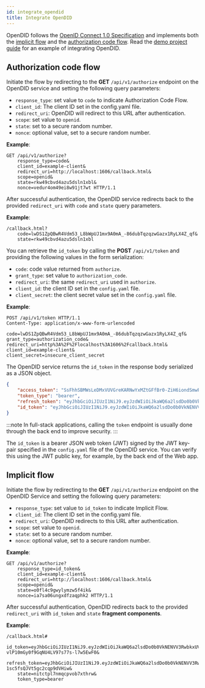 ```yaml
---
id: integrate_opendid
title: Integrate OpenDID
---
```


OpenDID follows the [OpenID Connect 1.0 Specification](https://openid.net/specs/openid-connect-core-1_0.html#Introduction) and implements both the [implicit flow](https://openid.net/specs/openid-connect-core-1_0.html#ImplicitFlowSteps)
and the [authorization code flow](https://openid.net/specs/openid-connect-core-1_0.html#CodeFlowAuth).
Read the [demo project guide](05_demo_project.md) for an example of integrating OpenDID.

## Authorization code flow

Initiate the flow by redirecting to the **GET** `/api/v1/authorize` endpoint on the OpenDID service and setting the following query
parameters:

-   `response_type`: set value to `code` to indicate Authorization Code Flow.
-   `client_id`: The client ID set in the config.yaml file.
-   `redirect_uri`: OpenDID will redirect to this URL after authentication.
-   `scope`: set value to `openid`.
-   `state`: set to a secure random number.
-   `nonce`: optional value, set to a secure random number.

**Example**:

```
GET /api/v1/authorize?
    response_type=code&
    client_id=example-client&
    redirect_uri=http://localhost:1606/callback.html&
    scope=openid&
    state=rkw49cbvd4azu5dsln1xbl&
    nonce=vedur4om49ei8w91jt7wt HTTP/1.1
```

After successful authentication, the OpenDID service redirects back to the provided `redirect_uri` with `code` and `state` query parameters.

**Example**:

```
/callback.html?
    code=lwDS1ZpQBwR4Vdm53_L8bWpUJ1mx9A0mA_-86dubTqzqzwGazx1RyLX4Z_qf&
    state=rkw49cbvd4azu5dsln1xbl
```

You can retrieve the `id_token` by calling the **POST** `/api/v1/token` and providing the following values in the form serialization:

-   `code`: code value returned from `authorize`.
-   `grant_type`: set value to `authorization_code`.
-   `redirect_uri`: the same `redirect_uri` used in `authorize`.
-   `client_id`: the client ID set in the `config.yaml` file.
-   `client_secret`: the client secret value set in the `config.yaml` file.

**Example**:

```
POST /api/v1/token HTTP/1.1
Content-Type: application/x-www-form-urlencoded

code=lwDS1ZpQBwR4Vdm53_L8bWpUJ1mx9A0mA_-86dubTqzqzwGazx1RyLX4Z_qf&
grant_type=authorization_code&
redirect_uri=http%3A%2F%2Flocalhost%3A1606%2Fcallback.html&
client_id=example-client&
client_secret=insecure_client_secret
```

The OpenDID service returns the `id_token` in the response body serialized as a JSON object.

```json
{
    "access_token": "SsFhhSBMWsLeDMxVUVGreKARNwYxMZtGFfBr0-ZiH6iondSmwPRvQDqkG6Fh",
    "token_type": "bearer",
    "refresh_token": "eyJhbGciOiJIUzI1NiJ9.eyJzdWIiOiJkaWQ6a2lsdDo0b0VkNENVV3RwbkxUVnZENVBFd2lMUmlqMWdzQmprS1JMbVpES2lCOEdqN2I2V0wiLCJ3M24iOiJjdXN0b20iLCJleHAiOjE3MTY4MTYwNjQsImlhdCI6MTcxNjgxNTQ2NCwiaXNzIjoiZGlkOmtpbHQ6NHJzQkE3dEQ1S1E4TDlXSGpGallRdUhrTWtha2NmSGRDNUNhUVVjVXh5VWpEVkhBIiwiYXVkIjoiYXV0aGVudGljYXRpb24iLCJwcm8iOnsiRW1haWwiOiJhYmR1bEBraWx0LmlvIn0sIm5vbmNlIjoidmVkdXI0b200OWVpOHc5MWp0N3d0In0.yOmE_9jWKcAu8LpjVx7IsFyOOvlKbgo2oC4Imf-qrLY",
    "id_token": "eyJhbGciOiJIUzI1NiJ9.eyJzdWIiOiJkaWQ6a2lsdDo0b0VkNENVV3RwbkxUVnZENVBFd2lMUmlqMWdzQmprS1JMbVpES2lCOEdqN2I2V0wiLCJ3M24iOiJjdXN0b20iLCJleHAiOjE3MTY4MTU1MjQsImlhdCI6MTcxNjgxNTQ2NCwiaXNzIjoiZGlkOmtpbHQ6NHJzQkE3dEQ1S1E4TDlXSGpGallRdUhrTWtha2NmSGRDNUNhUVVjVXh5VWpEVkhBIiwiYXVkIjoiYXBwbGljYXRpb24iLCJwcm8iOnsiRW1haWwiOiJhYmR1bEBraWx0LmlvIn0sIm5vbmNlIjoidmVkdXI0b200OWVpOHc5MWp0N3d0In0.YlRE9EGnSExQCb5m2iy4__58PZJlZdCZMsSvsuW4oj8"
}
```

:::note
In full-stack applications, calling the `token` endpoint is usually done through the back end to improve security.
:::

The `id_token` is a bearer JSON web token (JWT) signed by the JWT key-pair specified in the `config.yaml` file of the OpenDID service. 
You can verify this using the JWT public key, for example, by the back end of the Web app.

## Implicit flow

Initiate the flow by redirecting to the **GET** `/api/v1/authorize` endpoint on the OpenDID Service and setting the following query parameters:

-   `response_type`: set value to `id_token` to indicate Implicit Flow.
-   `client_id`: The client ID set in the config.yaml file.
-   `redirect_uri`: OpenDID redirects to this URL after authentication.
-   `scope`: set value to `openid`.
-   `state`: set to a secure random number.
-   `nonce`: optional value, set to a secure random number.

**Example**:

```
GET /api/v1/authorize?
    response_type=id_token&
    client_id=example-client&
    redirect_uri=http://localhost:1606/callback.html&
    scope=openid&
    state=o0fl4c9gwylymzw5f4ik&
    nonce=ia7sa06ungxdfzaqphk2 HTTP/1.1
```

After successful authentication, OpenDID redirects back to the provided `redirect_uri` with `id_token` and `state`
**fragment components**.

**Example**:

```
/callback.html#
    id_token=eyJhbGciOiJIUzI1NiJ9.eyJzdWIiOiJkaWQ6a2lsdDo0b0VkNENVV3RwbkxUVnZENVBFd2lMUmlqMWdzQmprS1JMbVpES2lCOEdqN2I2V0wiLCJ3M24iOiJjdXN0b20iLCJleHAiOjE3MTY4ODQ5MDYsImlhdCI6MTcxNjg4NDg0NiwiaXNzIjoiZGlkOmtpbHQ6NHJzQkE3dEQ1S1E4TDlXSGpGallRdUhrTWtha2NmSGRDNUNhUVVjVXh5VWpEVkhBIiwiYXVkIjoiYXBwbGljYXRpb24iLCJwcm8iOnsiRW1haWwiOiJhYmR1bEBraWx0LmlvIn0sIm5vbmNlIjoiOTFzN2ZnZDZvcjR3c2NkdGVtcXQifQ.xTy3Oyc5e-vlP10mGy0f9GqNU4LV97s77s-l7w5EwF0&
    refresh_token=eyJhbGciOiJIUzI1NiJ9.eyJzdWIiOiJkaWQ6a2lsdDo0b0VkNENVV3RwbkxUVnZENVBFd2lMUmlqMWdzQmprS1JMbVpES2lCOEdqN2I2V0wiLCJ3M24iOiJjdXN0b20iLCJleHAiOjE3MTY4ODU0NDYsImlhdCI6MTcxNjg4NDg0NiwiaXNzIjoiZGlkOmtpbHQ6NHJzQkE3dEQ1S1E4TDlXSGpGallRdUhrTWtha2NmSGRDNUNhUVVjVXh5VWpEVkhBIiwiYXVkIjoiYXV0aGVudGljYXRpb24iLCJwcm8iOnsiRW1haWwiOiJhYmR1bEBraWx0LmlvIn0sIm5vbmNlIjoiOTFzN2ZnZDZvcjR3c2NkdGVtcXQifQ.87UHGid3OotxO8Wpfuw-1sc5fsQJVt5gc2cqp9dVHiw&
    state=nitctpl7nmqcpvob7xthrw&
    token_type=bearer
```
